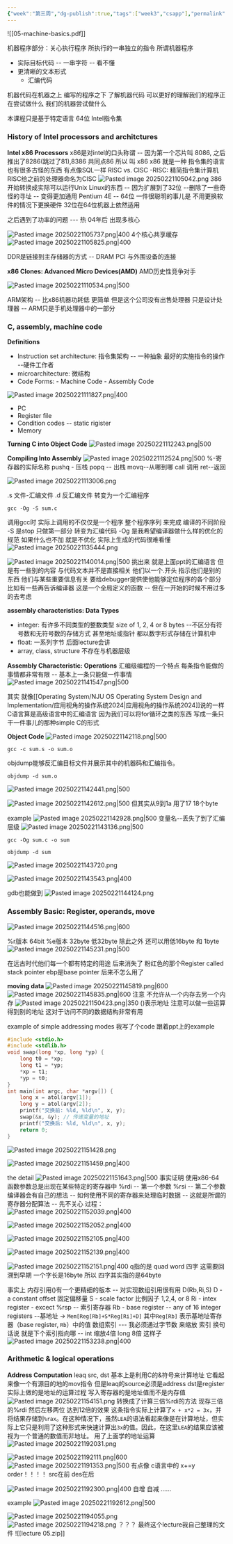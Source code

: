 ```yaml
---
{"week":"第三周","dg-publish":true,"tags":["week3","csapp"],"permalink":"/CSAPP Computer-System-A-Program-Perspective/Lecture 05 Machine-Level Programming I： Basics/","dgPassFrontmatter":true,"noteIcon":""}
---
```



![[05-machine-basics.pdf]]

机器程序部分：关心执行程序 所执行的一串独立的指令
所谓机器程序
- 实际目标代码 -- 一串字符 -- 看不懂
- 更清晰的文本形式
	- 汇编代码

机器代码在机器之上  编写的程序之下  了解机器代码  可以更好的理解我们的程序正在尝试做什么  我们的机器尝试做什么

本课程只是基于特定语言  64位 Intel指令集
### History of Intel processors and architctures
**Intel x86 Processors**
x86是对intel的口头称谓 -- 因为第一个芯片叫 8086, 之后推出了8286(跳过了81),8386 共同点86 所以 叫 x86
x86 就是一种 指令集的语言   也有很多古怪的东西   有点像SQL一样
RISC vs. CISC  -RISC: 精简指令集计算机  RISC给之前的处理器命名为CISC
![Pasted image 20250221105042.png](/img/user/accessory/Pasted%20image%2020250221105042.png)
386开始转换成实际可以运行Unix Linux的东西 -- 因为扩展到了32位  --删除了一些奇怪的寻址 -- 变得更加通用
Pentium 4E -- 64位 一件很聪明的事儿是 不用更换软件的情况下更换硬件  32位在64位机器上依然适用

 之后遇到了功率的问题   --- 热  04年后  出现多核心

![Pasted image 20250221105737.png|400](/img/user/accessory/Pasted%20image%2020250221105737.png)
4个核心共享缓存
![Pasted image 20250221105825.png|400](/img/user/accessory/Pasted%20image%2020250221105825.png)

DDR是链接到主存储器的方式 -- DRAM
PCI 与外围设备的连接

**x86 Clones: Advanced Micro Devices(AMD)**
AMD历史性竞争对手

![Pasted image 20250221110534.png|500](/img/user/accessory/Pasted%20image%2020250221110534.png)

ARM架构 -- 比x86机器功耗低  更简单
但是这个公司没有出售处理器  只是设计处理器 -- ARM只是手机处理器中的一部分
### C, assembly, machine code
**Definitions**
- Instruction set architecture: 指令集架构 -- 一种抽象  最好的实施指令的操作 --硬件工作者
- microarchitecture: 微结构
- Code Forms: - Machine Code   - Assembly Code

![Pasted image 20250221111827.png|400](/img/user/accessory/Pasted%20image%2020250221111827.png)
- PC
- Register file
- Condition codes  -- static rigister
- Memory

**Turning C into Object Code**
![Pasted image 20250221112243.png|500](/img/user/accessory/Pasted%20image%2020250221112243.png)

**Compiling Into Assembly**
![Pasted image 20250221112524.png|500](/img/user/accessory/Pasted%20image%2020250221112524.png)
%-寄存器的实际名称
pushq - 压栈   popq -- 出栈   movq--从哪到哪   call 调用  ret--返回

![Pasted image 20250221113006.png](/img/user/accessory/Pasted%20image%2020250221113006.png)

.s 文件-汇编文件  .d 反汇编文件
转变为一个汇编程序
```Shell
gcc -Og -S sum.c
```
调用gcc时 实际上调用的不仅仅是一个程序
整个程序序列  来完成 编译的不同阶段
-S 是stop 只做第一部分  转变为汇编代码
-Og 是我希望编译器做什么样的优化的规范   如果什么也不加 就是不优化  实际上生成的代码很难看懂
![Pasted image 20250221135444.png](/img/user/accessory/Pasted%20image%2020250221135444.png)

![Pasted image 20250221140014.png|500](/img/user/accessory/Pasted%20image%2020250221140014.png)
挑出来  就是上面ppt的汇编语言
但是有一些别的内容  与代码文本并不是直接相关  他们以一个.开头 指示他们是别的东西
他们与某些重要信息有关  要给debugger提供使他能够定位程序的各个部分
比如有一些再告诉编译器 这是一个全局定义的函数  -- 但在一开始的时候不用过多的去考虑

**assembly characteristics: Data Types**
- integer: 有许多不同类型的整数类型 size of 1, 2, 4 or 8 bytes --不区分有符号数和无符号数的存储方式 甚至地址或指针  都以数字形式存储在计算机中
- float: 一系列字节  后面lecture会讲
- array, class, structure 不存在与机器层级

**Assembly Characteristic: Operations**
汇编级编程的一个特点   每条指令能做的事情都非常有限  --  基本上一条只能做一件事情
![Pasted image 20250221141547.png|500](/img/user/accessory/Pasted%20image%2020250221141547.png)

其实 就像[[Operating System/NJU OS Operating System Design and Implementation/应用视角的操作系统2024\|应用视角的操作系统2024]]说的一样  C语言算是高级语言中的汇编语言  因为我们可以将for循环之类的东西 写成一条只干一件事儿的那种simple C的形式

**Object Code**
![Pasted image 20250221142118.png|500](/img/user/accessory/Pasted%20image%2020250221142118.png)
```Shell
gcc -c sum.s -o sum.o
```

objdump能够反汇编目标文件并展示其中的机器码和汇编指令。
```shell
objdump -d sum.o
```
![Pasted image 20250221142441.png|500](/img/user/accessory/Pasted%20image%2020250221142441.png)

![Pasted image 20250221142612.png|500](/img/user/accessory/Pasted%20image%2020250221142612.png)
但其实从9到1a 用了17 18个byte

example
![Pasted image 20250221142928.png|500](/img/user/accessory/Pasted%20image%2020250221142928.png)
变量名--丢失了到了汇编层级
![Pasted image 20250221143136.png|500](/img/user/accessory/Pasted%20image%2020250221143136.png)

```Shell
gcc -Og sum.c -o sum

objdump -d sum
```

![Pasted image 20250221143720.png](/img/user/accessory/Pasted%20image%2020250221143720.png)

![Pasted image 20250221143543.png|400](/img/user/accessory/Pasted%20image%2020250221143543.png)

gdb也能做到
![Pasted image 20250221144124.png](/img/user/accessory/Pasted%20image%2020250221144124.png)

### Assembly Basic: Register, operands, move
![Pasted image 20250221144516.png|600](/img/user/accessory/Pasted%20image%2020250221144516.png)

%r版本 64bit    %e版本 32byte 低32byte
除此之外 还可以用低16byte 和 1byte
![Pasted image 20250221145231.png|500](/img/user/accessory/Pasted%20image%2020250221145231.png)

在远古时代他们每一个都有特定的用途
后来消失了
粉红色的那个Register  called stack pointer
ebp是base  pointer 后来不怎么用了
 
**moving data**
![Pasted image 20250221145819.png|600](/img/user/accessory/Pasted%20image%2020250221145819.png)
![Pasted image 20250221145835.png|600](/img/user/accessory/Pasted%20image%2020250221145835.png)
注意 不允许从一个内存去另一个内存
![Pasted image 20250221150423.png|350](/img/user/accessory/Pasted%20image%2020250221150423.png)
()表示地址   注意可以做一些运算 得到别的地址 这对于访问不同的数据结构非常有用

example of simple addressing modes
我写了个code  跟着ppt上的example
```c
#include <stdio.h>
#include <stdlib.h>
void swap(long *xp, long *yp) {
    long t0 = *xp;
    long t1 = *yp;
    *xp = t1;
    *yp = t0;
}
int main(int argc, char *argv[]) {
    long x = atol(argv[1]);
    long y = atol(argv[2]);
    printf("交换前: %ld, %ld\n", x, y);
    swap(&x, &y); // 传递变量的地址
    printf("交换后: %ld, %ld\n", x, y);
    return 0;
}
```

![Pasted image 20250221151428.png](/img/user/accessory/Pasted%20image%2020250221151428.png)

![Pasted image 20250221151459.png|400](/img/user/accessory/Pasted%20image%2020250221151459.png)

the detail
![Pasted image 20250221151643.png|500](/img/user/accessory/Pasted%20image%2020250221151643.png)
事实证明 使用x86-64 函数参数总是出现在某些特定的寄存器中
%rdi -- 第一个参数  %rsi -- 第二个参数
编译器会有自己的想法 -- 如何使用不同的寄存器来处理临时数据  -- 这就是所谓的寄存器分配算法 -- 先不关心
过程：
![Pasted image 20250221152039.png|400](/img/user/accessory/Pasted%20image%2020250221152039.png)

![Pasted image 20250221152052.png|400](/img/user/accessory/Pasted%20image%2020250221152052.png)

![Pasted image 20250221152105.png|400](/img/user/accessory/Pasted%20image%2020250221152105.png)

![Pasted image 20250221152139.png|400](/img/user/accessory/Pasted%20image%2020250221152139.png)

![Pasted image 20250221152151.png|400](/img/user/accessory/Pasted%20image%2020250221152151.png)
q指的是 quad word 四字 这需要回溯到早期 一个字长是16byte   所以 四字其实指的是64byte

事实上 内存引用()有一个更精细的版本  -- 对实现数组引用很有用
D(Rb,Ri,S)
D - a constant offset  固定偏移量
S - scale factor 比例因子  1,2,4, or 8
Ri - intex register - excect %rsp -- 索引寄存器
Rb - base register -- any of 16 integer registers  --基地址
-> `Mem[Reg[Rb]+S*Reg[Ri]+D]`
其中`Reg[Rb]` 表示基地址寄存器（base register, `Rb`）中的值
数组索引 ---   我必须通过字节数 来缩放 索引 换句话说 就是下个索引指向哪  -- int 缩放4倍  long 8倍 这样子
![Pasted image 20250221153238.png|400](/img/user/accessory/Pasted%20image%2020250221153238.png)

### Arithmetic & logical operations
**Address Computation**
leaq src, dst
基本上是利用C的&符号来计算地址
它看起来像一个有源目的地的mov指令  但是leaq的source必须是address  dst是register
实际上做的是地址的运算过程 写入寄存器的是地址值而不是内存值
![Pasted image 20250221154151.png](/img/user/accessory/Pasted%20image%2020250221154151.png)
转换成了计算三倍%rdi的方法
现存三倍的%rdi  然后左移两位  达到12倍的效果
这条指令实际上计算了`x + x*2 = 3x`，并将结果存储到`%rax`。在这种情况下，虽然`LEA`的语法看起来像是在计算地址，但实际上它只是利用了这种形式来快速计算出`3x`的值。因此，在这里`LEA`的结果应该被视为一个普通的数值而非地址。
用了上面学的地址运算
![Pasted image 20250221192031.png](/img/user/accessory/Pasted%20image%2020250221192031.png)

![Pasted image 20250221192111.png|600](/img/user/accessory/Pasted%20image%2020250221192111.png)
![Pasted image 20250221191353.png|500](/img/user/accessory/Pasted%20image%2020250221191353.png)
有点像 c语言中的 x+=y
order！！！！ src在前 des在后

![Pasted image 20250221192300.png|400](/img/user/accessory/Pasted%20image%2020250221192300.png)
自增 自减 ……

example
![Pasted image 20250221192612.png|500](/img/user/accessory/Pasted%20image%2020250221192612.png)

![Pasted image 20250221194055.png](/img/user/accessory/Pasted%20image%2020250221194055.png)
![Pasted image 20250221194218.png](/img/user/accessory/Pasted%20image%2020250221194218.png)
？？？
最终这个lecture我自己整理的文件
![[lecture 05.zip]]